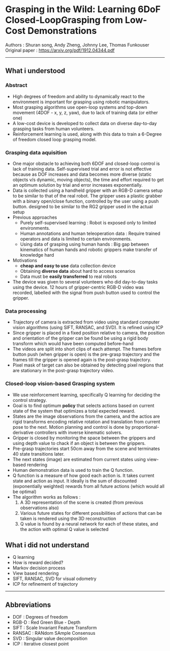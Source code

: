 # Grasping in the Wild: Learning 6DoF Closed-LoopGrasping from Low-Cost Demonstrations

Authors : Shuran song, Andy Zheng, Johnny Lee, Thomas Funkouser
Original paper : https://arxiv.org/pdf/1912.04344.pdf

---

## What i understood

### Abstract

- High degrees of freedom and ability to dynamically react to the environment is important for grasping using robotic manipulators.
- Most grasping algorithms use open-loop systems and top-down movement (4DOF - x, y, z, yaw), due to lack of training data (or either one)
- A low-cost device is developed to collect data on diverse day-to-day grasping tasks from human volunteers.
- Reinforcement learning is used, along with this data to train a 6-Degree of freedom closed loop grasping model.

### Grasping data aquisition

- One major obstacle to achieving both 6DOF and closed-loop control is lack of training data. Self-supervised trial and error is not effective because as DOF increases and data becomes more diverse (static objects v/s dynamic, moving objects), the time and effort required to get an optimum solution by trial and error increases exponentially.
- Data is collected using a handheld gripper with an RGB-D camera setup to be similar to that of the real robot. The gripper uses a plastic grabber with a binary open/close function, controlled by the user using a push button. designed to be similar to the RG2 gripper used in the actual setup 
- Previous approaches
  - Purely self-supervised learning : Robot is exposed only to limited environments.
  - Human annotations and human teleoperation data : Require trained operators and data is limited to certain environments.
  - Using data of grasping using human hands : Big gap between kinematics of human hands and robotic grippers make transfer of knowledge hard
- Motivations
  - **cheap and easy to use** data collection device
  - Obtaining **diverse data** about hard to access scenarios
  - Data must be **easily transferred** to real robots
- The device was given to several volunteers who did day-to-day tasks using the device. 12 hours of gripper-centric RGB-D video was recorded, labelled with the signal from push button used to control the gripper.

### Data processing

- Trajectory of camera is extracted from video using standard computer vision algorithms (using SIFT, RANSAC, and SVD). It is refined using ICP
- Since gripper is placed in a fixed position relative to camera, the position and orientation of the gripper can be found be using a rigid body transform which would have been computed before-hand
- The videos are split into short clips of each attempt. The frames before button push (when gripper is open) is the pre-grasp trajectory and the frames till the gripper is opened again is the post-grasp trajectory.
- Pixel mask of target can also be obtained by detecting pixel regions that are stationary in the post-grasp trajectory video.

### Closed-loop vision-based Grasping system

- We use reinforcement learning, specifically Q learning for deciding the control strategy.
- Goal is to find optimum **policy** that selects actions based on current state of the system that optimizes a total expected reward.
- States are the image observations from the camera, and the actios are rigid transforms encoding relative rotation and translation from current pose to the next. Motion planning and control is done by proportional-derivative controllers with inverse kinematic solvers.
- Gripper is closed by monitoring the space between the grippers and using depth value to chack if an object is between the grippers.
- Pre-grasp trajectories start 50cm away from the scene and terminates 40 state transitions later.
- The next states (image) are estimated from current states using view-based rendering
- Human demonstration data is used to train the Q function.
- Q function is a measure of how good each action is. It takes current state and action as input. It ideally is the sum of discounted (exponentially weighted) rewards from all future actions (which would all be optimal)
- The algorithm works as follows :
  1. A 3D representation of the scene is created (from previous observations also)
  2. Various future states for different possibilities of actions that can be taken is rendered using the 3D reconstruction
  3. Q value is found by a neural network for each of these states, and the action with optimal Q value is selected

## What i did not understand

- Q learning
- How is reward decided?
- Markov decision process
- View based rendering
- SIFT, RANSAC, SVD for visual odometry
- ICP for refinement of trajectory

---

## Abbreviations
- DOF : Degrees of freedom
- RGB-D : Red Green Blue - Depth
- SIFT : Scale Invariant Feature Transform
- RANSAC : RANdom SAmple Consensus
- SVD : Singular value decomposition 
- ICP : Iterative closest point
